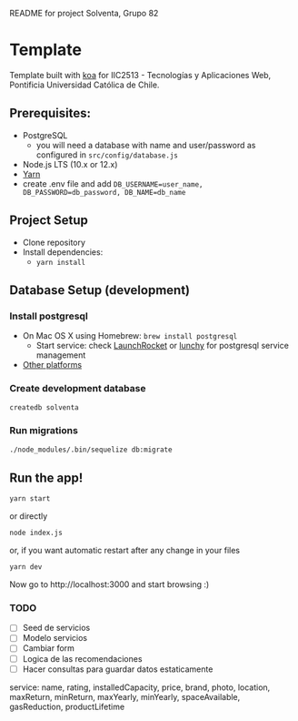 README for project Solventa, Grupo 82
# Template

Template built with [koa](http://koajs.com/) for IIC2513 - Tecnologías y Aplicaciones Web, Pontificia Universidad Católica de Chile.

## Prerequisites:
* PostgreSQL
  * you will need a database with name and user/password as configured in `src/config/database.js`
* Node.js LTS (10.x or 12.x)
* [Yarn](https://yarnpkg.com)
* create .env file and add `DB_USERNAME=user_name, DB_PASSWORD=db_password, DB_NAME=db_name`
## Project Setup

* Clone repository
* Install dependencies:
  * `yarn install`

## Database Setup (development)

### Install postgresql
* On Mac OS X using Homebrew: `brew install postgresql`
  * Start service: check [LaunchRocket](https://github.com/jimbojsb/launchrocket) or [lunchy](https://www.moncefbelyamani.com/how-to-install-postgresql-on-a-mac-with-homebrew-and-lunchy/) for postgresql service management
* [Other platforms](https://www.postgresql.org/download/)

### Create development database

```sh
createdb solventa
```

### Run migrations
```sh
./node_modules/.bin/sequelize db:migrate
```

## Run the app!

```sh
yarn start
```

or directly

```sh
node index.js
```

or, if you want automatic restart after any change in your files

```sh
yarn dev
```

Now go to http://localhost:3000 and start browsing :)

### TODO
- [ ] Seed de servicios
- [ ] Modelo servicios
- [ ] Cambiar form
- [ ] Logica de las recomendaciones
- [ ] Hacer consultas para guardar datos estaticamente

service: name, rating, installedCapacity, price, brand, photo, location, maxReturn, minReturn, maxYearly, minYearly, spaceAvailable, gasReduction,  productLifetime
